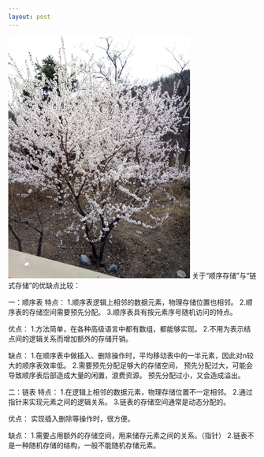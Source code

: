 ```yaml
---
layout: post
---
```

<img src="/images/1.jpg" class="fit image">
关于“顺序存储”与“链式存储”的优缺点比较：

一：顺序表
特点：
1.顺序表逻辑上相邻的数据元素，物理存储位置也相邻。
2.顺序表的存储空间需要预先分配。
3.顺序表具有按元素序号随机访问的特点。

优点：
1.方法简单，在各种高级语言中都有数组，都能够实现。
2.不用为表示结点间的逻辑关系而增加额外的存储开销。

缺点：
1.在顺序表中做插入、删除操作时，平均移动表中的一半元素，因此对n较大的顺序表效率低。
2.需要预先分配足够大的存储空间，
预先分配过大，可能会导致顺序表后部造成大量的闲置，浪费资源。
预先分配过小，又会造成溢出。

二：链表
特点：
1.在逻辑上相邻的数据元素，物理存储位置不一定相邻。
2.通过指针来实现元素之间的逻辑关系。
3.链表的存储空间通常是动态分配的。

优点：
实现插入删除等操作时，很方便。

缺点：
1.需要占用额外的存储空间，用来储存元素之间的关系。（指针）
2.链表不是一种随机存储的结构，一般不能随机存储元素。
